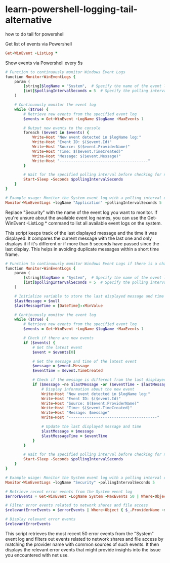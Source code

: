 # learn-powershell-logging-tail-alternative
how to do tail for powershell

Get list of events via Powershell
```ruby
Get-WinEvent -ListLog *
```
Show events via Powershell every 5s
```ruby
# Function to continuously monitor Windows Event Logs
function Monitor-WinEventLogs {
    param (
        [string]$logName = "System",  # Specify the name of the event log (default is System)
        [int]$pollingIntervalSeconds = 5  # Specify the polling interval in seconds (default is 5 seconds)
    )

    # Continuously monitor the event log
    while ($true) {
        # Retrieve new events from the specified event log
        $events = Get-WinEvent -LogName $logName -MaxEvents 1

        # Output new events to the console
        foreach ($event in $events) {
            Write-Host "New event detected in $logName log:"
            Write-Host "Event ID: $($event.Id)"
            Write-Host "Source: $($event.ProviderName)"
            Write-Host "Time: $($event.TimeCreated)"
            Write-Host "Message: $($event.Message)"
            Write-Host "---------------------------------------"
        }

        # Wait for the specified polling interval before checking for new events again
        Start-Sleep -Seconds $pollingIntervalSeconds
    }
}

# Example usage: Monitor the System event log with a polling interval of 5 seconds
Monitor-WinEventLogs -logName "Application" -pollingIntervalSeconds 5
```
Replace "Security" with the name of the event log you want to monitor. If you're unsure about the available event log names, you can use the Get-WinEvent -ListLog * command to list all available event logs on the system.

This script keeps track of the last displayed message and the time it was displayed. It compares the current message with the last one and only displays it if it's different or if more than 5 seconds have passed since the last display. This helps in avoiding duplicate messages within a short time frame.
```ruby
# Function to continuously monitor Windows Event Logs if there is a change in the last 5s
function Monitor-WinEventLogs {
    param (
        [string]$logName = "System",  # Specify the name of the event log (default is System)
        [int]$pollingIntervalSeconds = 5  # Specify the polling interval in seconds (default is 5 seconds)
    )

    # Initialize variable to store the last displayed message and time
    $lastMessage = $null
    $lastMessageTime = [DateTime]::MinValue

    # Continuously monitor the event log
    while ($true) {
        # Retrieve new events from the specified event log
        $events = Get-WinEvent -LogName $logName -MaxEvents 1

        # Check if there are new events
        if ($events) {
            # Get the latest event
            $event = $events[0]

            # Get the message and time of the latest event
            $message = $event.Message
            $eventTime = $event.TimeCreated

            # Check if the message is different from the last displayed message
            if ($message -ne $lastMessage -or ($eventTime - $lastMessageTime).TotalSeconds -gt 5) {
                # Display information about the new event
                Write-Host "New event detected in $logName log:"
                Write-Host "Event ID: $($event.Id)"
                Write-Host "Source: $($event.ProviderName)"
                Write-Host "Time: $($event.TimeCreated)"
                Write-Host "Message: $message"
                Write-Host "---------------------------------------"

                # Update the last displayed message and time
                $lastMessage = $message
                $lastMessageTime = $eventTime
            }
        }

        # Wait for the specified polling interval before checking for new events again
        Start-Sleep -Seconds $pollingIntervalSeconds
    }
}

# Example usage: Monitor the System event log with a polling interval of 5 seconds
Monitor-WinEventLogs -logName "Security" -pollingIntervalSeconds 5
```
```ruby
# Retrieve recent error events from the System event log
$errorEvents = Get-WinEvent -LogName System -MaxEvents 50 | Where-Object { $_.Level -eq 2 }  # Level 2 corresponds to Error events

# Filter error events related to network shares and file access
$relevantErrorEvents = $errorEvents | Where-Object { $_.ProviderName -match 'Netlogon|Security-Kerberos|SMBClient|Microsoft-Windows-Security-Auditing' }

# Display relevant error events
$relevantErrorEvents
```
This script retrieves the most recent 50 error events from the "System" event log and filters out events related to network shares and file access by matching the provider name with common sources of such events. It then displays the relevant error events that might provide insights into the issue you encountered with net use.

